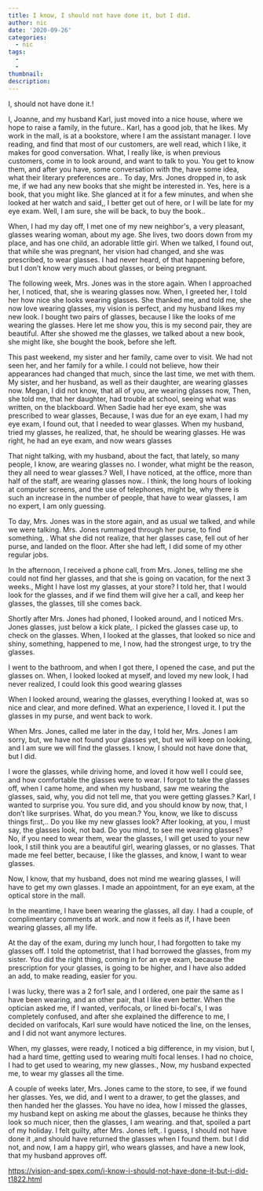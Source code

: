 ```yaml
---
title: I know, I should not have done it, but I did.
author: nic
date: '2020-09-26'
categories:
  - nic
tags:
  - 
  - 
thumbnail: 
description: 
---
```


I, should not have done it.! 


I, Joanne, and my husband Karl, just moved into a nice house, where we hope to raise a family, in the future..
Karl, has a good job, that he likes.
My work in the mall, is at a bookstore, where I am the assistant manager.
I love reading, and find that most of our customers, are well read, which I like, it makes for good conversation.
What, I really like, is when previous customers, come in to look around, and want to talk to you.
You get to know them, and after you have, some conversation with the, have some idea, what their literary preferences are.. 
To day, Mrs. Jones dropped in, to ask me, if we had any new books that she might be interested in.
Yes, here is a book, that you might like.
She glanced at it for a few minutes, and when she looked at her watch and said,, I better get out of here, or I will be late for my eye exam.
Well, I am sure, she will be back, to buy the book..


When, I had my day off, I met one of my new neighbor's, a very pleasant, glasses wearing woman, about my age.
She lives, two doors down from my place, and has one child, an adorable little girl.
When we talked, I found out, that while she was pregnant, her vision had changed, and she was prescribed, to wear glasses.
I had never heard, of that happening before, but I don’t know very much about glasses, or being pregnant.


The following week, Mrs. Jones was in the store again.
When I approached her, I noticed, that, she is wearing glasses now.
When, I greeted her, I told her how nice she looks wearing glasses.
She thanked me, and told me, she now love wearing glasses, my vision is perfect, and my husband likes my new look.
I bought two pairs of glasses, because I like the looks of me wearing the glasses.
Here let me show you, this is my second pair, they are beautiful.
After she showed me the glasses, we talked about a new book, she might like, she bought the book, before she left.


This past weekend, my sister and her family, came over to visit. 
We had not seen her, and her family for a while.
I could not believe, how their appearances had changed that much, since the last time, we met with them.
My sister, and her husband, as well as their daughter, are wearing glasses now.
Megan, I did not know, that all of you, are wearing glasses now,
Then, she told me, that her daughter, had trouble at school, seeing what was written, on the blackboard.
When Sadie had her eye exam, she was prescribed to wear glasses,
Because, I was due for an eye exam, I had my eye exam, I found out, that I needed to wear glasses.
When my husband, tried my glasses, he realized, that, he should be wearing glasses.
He was right, he had an eye exam, and now wears glasses


That night talking, with my husband, about the fact, that lately, so many people, I know, are wearing glasses no.
I wonder, what might be the reason, they all need to wear glasses.?
Well, I have noticed, at the office, more than half of the staff, are wearing glasses now..
I think, the long hours of looking at computer screens, and the use of telephones, might be, why there is such an increase in the number of people, that have to wear glasses, I am no expert, I am only guessing.


To day, Mrs. Jones was in the store again, and as usual we talked, and while we were talking.
Mrs. Jones rummaged through her purse, to find something, .
What she did not realize, that her glasses case, fell out of her purse, and landed on the floor.
After she had left, I did some of my other regular jobs.


In the afternoon, I received a phone call, from Mrs. Jones, telling me she could not find her glasses, and that she is going on vacation, for the next 3 weeks., 
Might I have lost my glasses, at your store? 
I told her, that I would look for the glasses, and if we find them will give her a call, and keep her glasses, the glasses, till she comes back.


Shortly after Mrs. Jones had phoned, I looked around, and I noticed Mrs. Jones glasses, just below a kick plate,.
I picked the glasses case up, to check on the glasses.
When, I looked at the glasses, that looked so nice and shiny, something, happened to me, I now, had the strongest urge, to try the glasses.


I went to the bathroom, and when I got there, I opened the case, and put the glasses on.
When, I looked looked at myself, and loved my new look, I had never realized, I could look this good wearing glasses


When I looked around, wearing the glasses, everything I looked at, was so nice and clear, and more defined. 
What an experience, I loved it.
I put the glasses in my purse, and went back to work.


When Mrs. Jones, called me later in the day, I told her, Mrs. Jones I am sorry, but, we have not found your glasses yet, but we will keep on looking, and I am sure we will find the glasses.
I know, I should not have done that, but I did.


I wore the glasses, while driving home, and loved it how well I could see, and how comfortable the glasses were to wear.
I forgot to take the glasses off, when I came home, and when my husband, saw me wearing the glasses, said, why, you did not tell me, that you were getting glasses.?
Karl, I wanted to surprise you.
You sure did, and you should know by now, that, I don’t like surprises.
What, do you mean.?
You, know, we like to discuss things first,..
Do you like my new glasses look?
After looking, at you, I must say, the glasses look, not bad.
Do you mind, to see me wearing glasses?
No, if you need to wear them, wear the glasses, I will get used to your new look, I still think you are a beautiful girl, wearing glasses, or no glasses.
That made me feel better, because, I like the glasses, and know, I want to wear glasses.


Now, I know, that my husband, does not mind me wearing glasses, 
I will have to get my own glasses.
I made an appointment, for an eye exam, at the optical store in the mall.


In the meantime, I have been wearing the glasses, all day.
I had a couple, of complimentary comments at work. and now it feels as if, I have been wearing glasses, all my life.


At the day of the exam, during my lunch hour, I had forgotten to take my glasses off.
I told the optometrist, that I had borrowed the glasses, from my sister.
You did the right thing, coming in for an eye exam, because the prescription for your glasses, is going to be higher, and I have also added an add, to make reading, easier for you.


I was lucky, there was a 2 for1 sale, and I ordered, one pair the same as I have been wearing, and an other pair, that I like even better.
When the optician asked me, if I wanted, verifocals, or lined 
bi-focal's, I was completely confused, and after she explained the difference to me, I decided on varifocals, Karl sure would have noticed the line,
on the lenses, and I did not want anymore lectures.


When, my glasses, were ready, I noticed a big difference, in my vision, but I, had a hard time, getting used to wearing multi focal lenses.
I had no choice, I had to get used to wearing, my new glasses.,
Now, my husband expected me, to wear my glasses all the time.


A couple of weeks later, Mrs. Jones came to the store, to see, if we found her glasses.
Yes, we did, and I went to a drawer, to get the glasses, and then handed her the glasses.
You have no idea, how I missed the glasses, my husband kept on asking me about the glasses, because he thinks they look so much nicer, then the glasses, I am wearing. and that, spoiled a part of my holiday.
I felt guilty, after Mrs. Jones left,.
I guess, I should not have done it ,and should have returned the glasses when I found them. but I did not, and now, I am a happy girl, who wears glasses, and have a new look, that my husband approves off.

https://vision-and-spex.com/i-know-i-should-not-have-done-it-but-i-did-t1822.html
